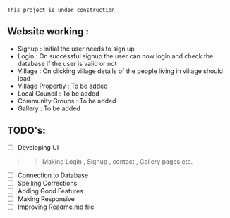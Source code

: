 ```
This project is under construction
```
## Website working :
* Signup : Initial the user needs to sign up 
* Login : On successful signup the user can now login and check the database if the user is valid or not
* Village : On clicking village details of the people living in village should load
* Village Propertiy : To be added
* Local Council : To be added
* Community Groups : To be added
* Gallery : To be added

## TODO's:
- [ ] Developing UI
>> Making Login , Signup , contact , Gallery pages etc.
- [ ] Connection to Database
- [ ] Spelling Corrections
- [ ] Adding Good Features
- [ ] Making Responsive
- [ ] Improving Readme.md file
